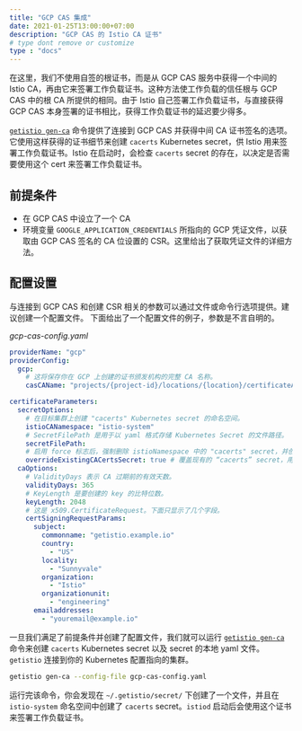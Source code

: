 ```yaml
---
title: "GCP CAS 集成"
date: 2021-01-25T13:00:00+07:00
description: "GCP CAS 的 Istio CA 证书"
# type dont remove or customize
type : "docs"
---
```


在这里，我们不使用自签的根证书，而是从 GCP CAS 服务中获得一个中间的 Istio CA，再由它来签署工作负载证书。这种方法使工作负载的信任根与 GCP CAS 中的根 CA 所提供的相同。由于 Istio 自己签署工作负载证书，与直接获得 GCP CAS 本身签署的证书相比，获得工作负载证书的延迟要少得多。

[`getistio gen-ca`](/getistio-cli/reference/getistio_gen-ca) 命令提供了连接到 GCP CAS 并获得中间 CA 证书签名的选项。它使用这样获得的证书细节来创建 `cacerts` Kubernetes secret，供 Istio 用来签署工作负载证书。Istio 在启动时，会检查 `cacerts` secret 的存在，以决定是否需要使用这个 cert 来签署工作负载证书。

## 前提条件

- 在 GCP CAS 中设立了一个 CA
- 环境变量 `GOOGLE_APPLICATION_CREDENTIALS` 所指向的 GCP 凭证文件，以获取由 GCP CAS 签名的 CA 位设置的 CSR。这里给出了获取凭证文件的详细方法。

## 配置设置

与连接到 GCP CAS 和创建 CSR 相关的参数可以通过文件或命令行选项提供。建议创建一个配置文件。
下面给出了一个配置文件的例子，参数是不言自明的。

*gcp-cas-config.yaml*

```yaml
providerName: "gcp"
providerConfig:
  gcp:
    # 这将保存你在 GCP 上创建的证书颁发机构的完整 CA 名称。
    casCAName: "projects/{project-id}/locations/{location}/certificateAuthorities/{YourCA}"

certificateParameters:
  secretOptions:
    # 在目标集群上创建 "cacerts" Kubernetes secret 的命名空间。
    istioCANamespace: "istio-system"
    # SecretFilePath 是用于以 yaml 格式存储 Kubernetes Secret 的文件路径。
    secretFilePath:
    # 启用 force 标志后，强制删除 istioNamespace 中的 "cacerts" secret，并创建一个新的 secret。
    overrideExistingCACertsSecret: true # 覆盖现有的 “cacerts” secret，用新的 secret 代替。
  caOptions:
    # ValidityDays 表示 CA 过期前的有效天数。
    validityDays: 365
    # KeyLength 是要创建的 key 的比特位数。
    keyLength: 2048
    # 这是 x509.CertificateRequest。下面只显示了几个字段。
    certSigningRequestParams:
      subject:
        commonname: "getistio.example.io"
        country:
          - "US"
        locality:
          - "Sunnyvale"
        organization:
          - "Istio"
        organizationunit:
          - "engineering"
      emailaddresses:
        - "youremail@example.io"
```

一旦我们满足了前提条件并创建了配置文件，我们就可以运行 [`getistio gen-ca`](/getistio-cli/reference/getistio_gen-ca) 命令来创建 `cacerts` Kubernetes secret 以及 secret 的本地 yaml 文件。`getistio` 连接到你的 Kubernetes 配置指向的集群。

```sh
getistio gen-ca --config-file gcp-cas-config.yaml
```

运行完该命令，你会发现在 `~/.getistio/secret/` 下创建了一个文件，并且在 `istio-system` 命名空间中创建了 `cacerts` secret。`istiod` 启动后会使用这个证书来签署工作负载证书。
